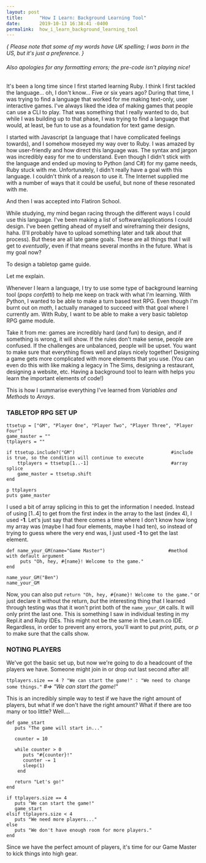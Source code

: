 ```yaml
---
layout: post
title:      "How I Learn: Background Learning Tool"
date:       2019-10-13 16:38:41 -0400
permalink:  how_i_learn_background_learning_tool
---
```



*{ Please note that some of my words have UK spelling; I was born in the US, but it's just a preference. }*
###### *Also apologies for any formatting errors; the pre-code isn't playing nice!*

It's been a long time since I first started learning Ruby. I think I first tackled the language... oh, I don't know... Five or six years ago? During that time, I was trying to find a language that worked for me making text-only, user interactive games. I've always liked the idea of making games that people can use a CLI to play. That was something that I really wanted to do, but while I was building up to that phase, I was trying to find a language that would, at least, be fun to use as a foundation for text game design. 

I started with Javascript (a language that I have complicated feelings towards), and I somehow moseyed my way over to Ruby. I was amazed by how user-friendly and how direct this language was. The syntax and jargon was incredibly easy for me to understand. Even though I didn't stick with the language and ended up moving to Python (and C#) for my game needs, Ruby stuck with me. Unfortunately, I didn't really have a goal with this language. I couldn't think of a reason to use it. The Internet supplied me with a number of ways that it could be useful, but none of these resonated with me.

And then I was accepted into Flatiron School.

While studying, my mind began racing through the different ways I could use this language. I've been making a list of software/applications I could design. I've been getting ahead of myself and wireframing their designs, haha. (I'll probably have to upload something later and talk about that process). But these are all late game goals. These are all things that I will get to *eventually*, even if that means several months in the future. What is my goal now? 

To design a tabletop game guide.

Let me explain.

Whenever I learn a language, I try to use some type of background learning tool (*pops confetti*) to help me keep on track with what I'm learning. With Python, I wanted to be able to make a turn based text RPG. Even though I'm burnt out on *math*, I actually managed to succeed with that goal where I currently am. With Ruby, I want to be able to make a very basic tabletop RPG game module. 

Take it from me: games are incredibly hard (and fun) to design, and if something is wrong, it will show. If the rules don't make sense, people are confused. If the challenges are unbalanced, people will be upset. You want to make sure that everything flows well and plays nicely together! Designing a game gets more complicated with more elements that you use. (You can even do this with like making a legacy in The Sims, designing a restaurant, designing a website, etc. Having a background tool to learn with helps you learn the important elements of code!)

This is how I summarise everything I've learned from *Variables and Methods* to *Arrays*.


### TABLETOP RPG SET UP


```
ttsetup = ["GM", "Player One", "Player Two", "Player Three", "Player Four"]
game_master = ""
ttplayers = ""

if ttsetup.include?("GM")                                   #include is true, so the condition will continue to execute
    ttplayers = ttsetup[1..-1]                              #array splice
    game_master = ttsetup.shift
end
     
p ttplayers
puts game_master
```


I used a bit of array splicing in this to get the information I needed. Instead of using [1..4] to get from the first index in the array to the last (index 4), I used **-1**. Let's just say that there comes a time where I don't know how long my array was (maybe I had four elements, maybe I had ten), so instead of trying to guess where the very end was, I just used **-1** to get the last element.

```
def name_your_GM(name="Game Master")                       #method with default argument
     puts "Oh, hey, #{name}! Welcome to the game."
end
 
name_your_GM("Ben")
name_your_GM
```
 
Now, you can also put `return "Oh, hey, #{name}! Welcome to the game."` or just declare it without the return, *but* the interesting thing that I learned through testing was that it won't print both of the `name_your_GM` calls. It will only print the last one. This is something I saw in individual testing in my Repl.it and Ruby IDEs. This might not be the same in the Learn.co IDE. Regardless, in order to prevent any errors, you'll want to put *print, puts,* or *p* to make sure that the calls show.


### NOTING PLAYERS


We've got the basic set up, but now we're going to do a headcount of the players we have. Someone might join in or drop out last second after all!

`ttplayers.size == 4 ? "We can start the game!" : "We need to change some things."`     *#=> "We can start the game!"*
 
This is an incredibly simple way to test if we have the right amount of players, but what if we don't have the right amount? What if there are too many or too little? Well....

```
def game_start
   puts "The game will start in..."

   counter = 10

   while counter > 0
      puts "#{counter}!"
      counter -= 1
      sleep(1)
    end

   return "Let's go!"
end
```

```
if ttplayers.size == 4
   puts "We can start the game!"
   game_start
elsif ttplayers.size < 4
   puts "We need more players..."
else
   puts "We don't have enough room for more players."
end
```



Since we have the perfect amount of players, it's time for our Game Master to kick things into high gear.

